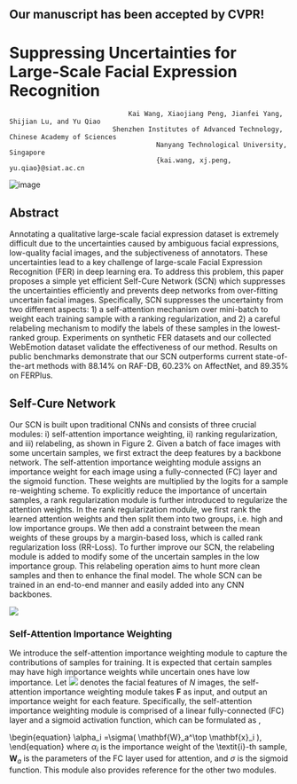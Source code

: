 ## Our manuscript has been accepted by CVPR! 

# Suppressing Uncertainties for Large-Scale Facial Expression Recognition

                                  Kai Wang, Xiaojiang Peng, Jianfei Yang, Shijian Lu, and Yu Qiao
                              Shenzhen Institutes of Advanced Technology, Chinese Academy of Sciences
                                         Nanyang Technological University, Singapore
                                         {kai.wang, xj.peng, yu.qiao}@siat.ac.cn
					 
![image](https://github.com/kaiwang960112/Self-Cure-Network/blob/master/imgs/scn-moti.png)

## Abstract

Annotating a qualitative large-scale facial expression dataset is extremely difficult due to the uncertainties caused by ambiguous facial expressions, low-quality facial images, and the subjectiveness of annotators. These uncertainties lead to a key challenge of large-scale Facial Expression Recognition (FER) in deep learning era. To address this problem, this paper proposes a simple yet efficient Self-Cure Network (SCN) which suppresses the uncertainties efficiently and prevents deep networks from over-fitting uncertain facial images.
	Specifically, SCN suppresses the uncertainty from two different aspects: 1) a self-attention mechanism over mini-batch to weight each training sample with a ranking regularization, and 2) a careful relabeling mechanism to modify the labels of these samples in the lowest-ranked group. Experiments on synthetic FER datasets and our collected WebEmotion dataset validate the effectiveness of our method. 
	Results on public benchmarks demonstrate that our SCN outperforms current state-of-the-art methods with 88.14% on RAF-DB, 60.23% on AffectNet, and 89.35% on FERPlus.
	
## Self-Cure Network

Our SCN is built upon traditional CNNs and consists of three crucial modules: i) self-attention importance weighting, ii) ranking regularization, and iii) relabeling, as shown in Figure 2. Given a batch of face images with some uncertain samples, we first extract the deep features by a backbone network. The self-attention importance weighting module assigns an importance weight for each image using a fully-connected (FC) layer and the sigmoid function. These weights are multiplied by the logits for a sample re-weighting scheme. To explicitly reduce the importance of uncertain samples, a rank regularization module is further introduced to regularize the attention weights. In the rank regularization module, we first rank the learned attention weights and then split them into two groups, i.e. high and low importance groups. We then add a constraint between the mean weights of these groups by a margin-based loss, which is called rank regularization loss (RR-Loss). To further improve our SCN, the relabeling module is added to modify some of the uncertain samples in the low importance group. This relabeling operation aims to hunt more clean samples and then to enhance the final model. The whole SCN can be trained in an end-to-end manner and easily added into any CNN backbones.

![](http://latex.codecogs.com/gif.latex?\\frac{1}{1+sin(x)})

### Self-Attention Importance Weighting
We introduce the self-attention importance weighting module to capture the contributions of samples for training. It is expected that certain samples may have high importance weights while uncertain ones have low importance. Let <img src="http://chart.googleapis.com/chart?cht=tx&chl= $$\mathbf{F}=[\mathbf{x}_1, \mathbf{x}_2, \ldots, \mathbf{x}_N]\in R^{D\times N}$$" style="border:none;"> denotes the facial features of $N$ images, the self-attention importance weighting module takes $\mathbf{F}$ as input, and  output an importance weight for each feature. Specifically, the self-attention importance weighting module is comprised of a linear fully-connected (FC) layer and a sigmoid activation function, which can be formulated as ,

\begin{equation}
\alpha_i =\sigma( \mathbf{W}_a^\top \mathbf{x}_i ),
\end{equation}
where $\alpha_i$ is the importance weight of the \textit{i}-th sample, $\mathbf{W}_a$ is the parameters of the FC layer used for attention, and $\sigma$ is the sigmoid function. This module also provides reference for the other two modules.



